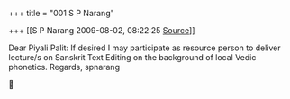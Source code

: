 +++
title = "001 S P Narang"

+++
[[S P Narang	2009-08-02, 08:22:25 [Source](https://groups.google.com/g/bvparishat/c/jS0LycWF3t8)]]



Dear Piyali Palit: If desired I may participate as resource person to deliver lecture/s on Sanskrit Text Editing on the background of local Vedic phonetics. Regards, spnarang  




